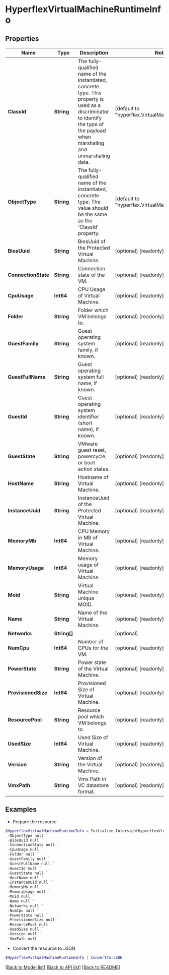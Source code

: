# HyperflexVirtualMachineRuntimeInfo
## Properties

Name | Type | Description | Notes
------------ | ------------- | ------------- | -------------
**ClassId** | **String** | The fully-qualified name of the instantiated, concrete type. This property is used as a discriminator to identify the type of the payload when marshaling and unmarshaling data. | [default to "hyperflex.VirtualMachineRuntimeInfo"]
**ObjectType** | **String** | The fully-qualified name of the instantiated, concrete type. The value should be the same as the &#39;ClassId&#39; property. | [default to "hyperflex.VirtualMachineRuntimeInfo"]
**BiosUuid** | **String** | BiosUuid of the Protected Virtual Machine. | [optional] [readonly] 
**ConnectionState** | **String** | Connection state of the VM. | [optional] [readonly] 
**CpuUsage** | **Int64** | CPU Usage of Virtual Machine. | [optional] [readonly] 
**Folder** | **String** | Folder which VM belongs to. | [optional] [readonly] 
**GuestFamily** | **String** | Guest operating system family, if known. | [optional] [readonly] 
**GuestFullName** | **String** | Guest operating system full name, if known. | [optional] [readonly] 
**GuestId** | **String** | Guest operating system identifier (short name), if known. | [optional] [readonly] 
**GuestState** | **String** | VMware guest reset, powercycle, or boot action states. | [optional] [readonly] 
**HostName** | **String** | Hostname of Virtual Machine. | [optional] [readonly] 
**InstanceUuid** | **String** | InstanceUuid of the Protected Virtual Machine. | [optional] [readonly] 
**MemoryMb** | **Int64** | CPU Memory in MB of Virtual Machine. | [optional] [readonly] 
**MemoryUsage** | **Int64** | Memory usage of Virtual Machine. | [optional] [readonly] 
**Moid** | **String** | Virtual Machine unique MOID. | [optional] [readonly] 
**Name** | **String** | Name of the Virtual Machine. | [optional] [readonly] 
**Networks** | **String[]** |  | [optional] 
**NumCpu** | **Int64** | Number of CPUs for the VM. | [optional] [readonly] 
**PowerState** | **String** | Power state of the Virtual Machine. | [optional] [readonly] 
**ProvisionedSize** | **Int64** | Provisioned Size of Virtual Machine. | [optional] [readonly] 
**ResourcePool** | **String** | Resource pool which VM belongs to. | [optional] [readonly] 
**UsedSize** | **Int64** | Used Size of Virtual Machine. | [optional] [readonly] 
**Version** | **String** | Version of the Virtual Machine. | [optional] [readonly] 
**VmxPath** | **String** | Vmx Path in VC datastore format. | [optional] [readonly] 

## Examples

- Prepare the resource
```powershell
$HyperflexVirtualMachineRuntimeInfo = Initialize-IntersightHyperflexVirtualMachineRuntimeInfo  -ClassId null `
 -ObjectType null `
 -BiosUuid null `
 -ConnectionState null `
 -CpuUsage null `
 -Folder null `
 -GuestFamily null `
 -GuestFullName null `
 -GuestId null `
 -GuestState null `
 -HostName null `
 -InstanceUuid null `
 -MemoryMb null `
 -MemoryUsage null `
 -Moid null `
 -Name null `
 -Networks null `
 -NumCpu null `
 -PowerState null `
 -ProvisionedSize null `
 -ResourcePool null `
 -UsedSize null `
 -Version null `
 -VmxPath null
```

- Convert the resource to JSON
```powershell
$HyperflexVirtualMachineRuntimeInfo | ConvertTo-JSON
```

[[Back to Model list]](../README.md#documentation-for-models) [[Back to API list]](../README.md#documentation-for-api-endpoints) [[Back to README]](../README.md)

